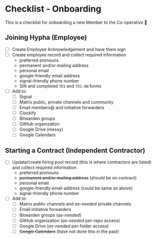# Checklist - Onboarding

This is a checklist for onboarding a new Member to the Co-operative 🚀

## Joining Hypha (Employee)

- [ ] Create Employee Acknowledgement and have them sign
- [ ] Create employee record and collect required information 
  - preferred pronouns 
  - permanent and/or mailing address
  - personal email 
  - google-friendly email address 
  - signal-friendly phone number
  - SIN and completed `TD1` and `TD1-ON` forms 
- [ ] Add to: 
  - [ ] Signal 
  - [ ] Matrix public, private channels and community
  - [ ] Email members@ and initiative forwarders
  - [ ] Clockify
  - [ ] Bitwarden groups 
  - [ ] GitHub organization
  - [ ] Google Drive (messy)
  - [ ] Google Calendars

## Starting a Contract (Independent Contractor)

- [ ] Update/create hiring pool record (this is where contractors are listed) and collect required information 
  - preferred pronouns 
  - ~~permanent and/or mailing address~~ (should be on contract)
  - personal email 
  - google-friendly email address (could be same as above) 
  - signal-friendly phone number
- [ ] Add to:  
  - [ ] Matrix public channels and _as-needed_ private channels
  - [ ] Email initiative forwarders
  - [ ] Bitwarden groups (_as-needed_)
  - [ ] GitHub organization (_as-needed_ per-repo access)
  - [ ] Google Drive (_as-needed_ per-folder access)
  - [ ] ~~Google Calendars~~ (have not done this in the past)
